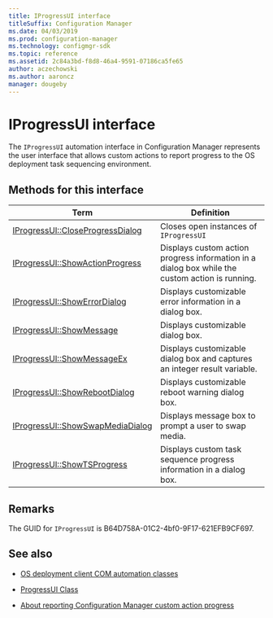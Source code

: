 ```yaml
---
title: IProgressUI interface
titleSuffix: Configuration Manager
ms.date: 04/03/2019
ms.prod: configuration-manager
ms.technology: configmgr-sdk
ms.topic: reference
ms.assetid: 2c84a3bd-f8d8-46a4-9591-07186ca5fe65
author: aczechowski
ms.author: aaroncz
manager: dougeby
---
```


# IProgressUI interface

The `IProgressUI` automation interface in Configuration Manager represents the user interface that allows custom actions to report progress to the OS deployment task sequencing environment.  

## Methods for this interface

|Term|Definition|  
|----------|----------------|  
|[IProgressUI::CloseProgressDialog](iprogressui--closeprogressdialog-method.md)|Closes open instances of `IProgressUI`|  
|[IProgressUI::ShowActionProgress](iprogressui--showactionprogress-method.md)|Displays custom action progress information in a dialog box while the custom action is running.|  
|[IProgressUI::ShowErrorDialog](iprogressui--showerrordialog-method.md)|Displays customizable error information in a dialog box.|
|[IProgressUI::ShowMessage](iprogressui--showmessage-method.md)|Displays customizable dialog box.|
|[IProgressUI::ShowMessageEx](iprogressui--showmessageex-method.md)|Displays customizable dialog box and captures an integer result variable.|
|[IProgressUI::ShowRebootDialog](iprogressui--showrebootdialog-method.md)|Displays customizable reboot warning dialog box.|
|[IProgressUI::ShowSwapMediaDialog](iprogressui--showswapmediadialog-method.md)|Displays message box to prompt a user to swap media.|
|[IProgressUI::ShowTSProgress](iprogressui--showtsprogress-method.md)|Displays custom task sequence progress information in a dialog box.|

## Remarks

The GUID for `IProgressUI` is B64D758A-01C2-4bf0-9F17-621EFB9CF697.  

## See also

- [OS deployment client COM automation classes](operating-system-deployment-client-com-automation-classes.md)  

- [ProgressUI Class](progressui-client-com-automation-class.md)  

- [About reporting Configuration Manager custom action progress](../../../../osd/about-reporting-configuration-manager-custom-action-progress.md)  
